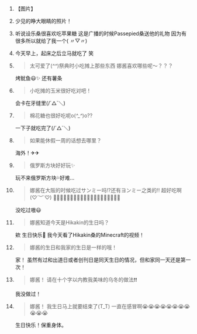 1. 【图片】

2. 少见的睁大眼睛的照片！

3. 听说设乐桑很喜欢吃苹果糖 这是广播的时候Passepied桑送他的礼物 因为有很多所以就给了我一个( 〃▽〃)

4. 今天早上，起床之后立马就吃了 笑

5. > 太可爱了(*^^*)祭典时小吃摊上那些东西 娜酱喜欢哪些呢～？？？

   烤鱿鱼😃✨ 还有薯条

6. > 小吃摊的玉米很好吃对吧！

   会卡在牙缝里(/´△`＼)

7. > 棉花糖也很好吃呢o(*^_^*)o??

   一下子就吃完了(/´△`＼)

8. > 如果能休假一周的话想去哪里？

   海外！✈✈

9. > 俄罗斯方块好好玩✨

   玩不来俄罗斯方块💦好难…

10. > 娜酱在大阪的时候吃过サンミー吗!?还有ヨンミー之类的‼️ 超好吃啊(♡˙︶˙♡) 🍞🍞🍞🍞🍞🍞🍞🍞🍞🍞🍞🍞🍞🍞🍞🍞🍞🍞🍞🍞

    没吃过嗷😃

11. > 娜酱知道今天是Hikakin的生日吗？

    欸 生日快乐🎊 我今天看了Hikakin桑的Minecraft的视频！

12. > 娜酱的生日和我家的生日是一样的哦！

    家！ 虽然有过和出道日或者创刊日是同天生日的情况，但和家同一天还是第一次！

13. > 娜酱！ 请在十个字以内教我美味的乌冬的做法❗❗

    我没做过！

14. > 娜酱！ 我生日马上就要结束了(T_T) 一直在感冒啊😭😭😭😭😭😭😭😭😭😭😭

    生日快乐！保重身体。
